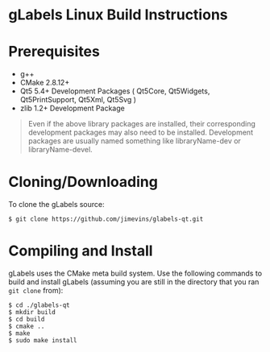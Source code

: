 gLabels Linux Build Instructions
================================

# Prerequisites

- g++
- CMake 2.8.12+
- Qt5 5.4+ Development Packages ( Qt5Core, Qt5Widgets, Qt5PrintSupport, Qt5Xml, Qt5Svg )
- zlib 1.2+ Development Package

> Even if the above library packages are installed, their corresponding development packages
> may also need to be installed.  Development packages are usually named something like
> libraryName-dev or libraryName-devel.

# Cloning/Downloading

To clone the gLabels source:

```
$ git clone https://github.com/jimevins/glabels-qt.git
```


# Compiling and Install

gLabels uses the CMake meta build system.  Use the following commands to build and install gLabels (assuming you are still in the directory that you ran `git clone` from):

```
$ cd ./glabels-qt
$ mkdir build
$ cd build
$ cmake ..
$ make
$ sudo make install
```
